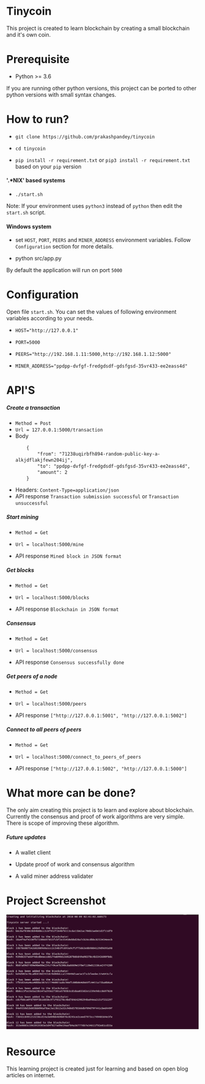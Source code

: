 # Tinycoin

This project is created to learn blockchain by creating a small blockchain and it's own coin. 

# Prerequisite
- Python >= 3.6 

If you are running other python versions, this project can be ported to other python versions with small syntax changes.

# How to run?

- `git clone https://github.com/prakashpandey/tinycoin`

- `cd tinycoin`

- `pip install -r requirement.txt` or `pip3 install -r requirement.txt` based on your `pip` version


#### '.*NIX' based systems

- `./start.sh`

Note: If your environment uses `python3` instead of `python` then edit the `start.sh` script.

#### Windows system

- set `HOST`, `PORT`, `PEERS` and `MINER_ADDRESS` environment variables. 
  Follow `Configuration` section for more details.

- python src/app.py

By default the application will run on port `5000`


# Configuration

Open file `start.sh`. 
You can set the values of following environment variables according to your needs.

- `HOST="http://127.0.0.1"`

- `PORT=5000`

- `PEERS="http://192.168.1.11:5000,http://192.168.1.12:5000"`

- `MINER_ADDRESS="ppdpp-dvfgf-fredgdsdf-gdsfgsd-35vr433-ee2eass4d"`

# API'S

##### Create a transaction

- `Method = Post`
- `Url = 127.0.0.1:5000/transaction`
- Body 
    ```
        {
            "from": "71238uqirbfh894-random-public-key-a-alkjdflakjfewn204ij",
            "to": "ppdpp-dvfgf-fredgdsdf-gdsfgsd-35vr433-ee2eass4d",
            "amount": 2
        }
    ```
- Headers: `Content-Type=application/json`
- API response `Transaction submission successful` or `Transaction unsuccessful`

##### Start mining

- `Method = Get`

- `Url = localhost:5000/mine`

- API response `Mined block in JSON format`

##### Get blocks

- `Method = Get`

- `Url = localhost:5000/blocks`

- API response `Blockchain in JSON format`

##### Consensus

- `Method = Get`

- `Url = localhost:5000/consensus`

- API response `Consensus successfully done`

##### Get peers of a node

- `Method = Get`

- `Url = localhost:5000/peers`

- API response `["http://127.0.0.1:5001", "http://127.0.0.1:5002"]`

##### Connect to all peers of peers

- `Method = Get`

- `Url = localhost:5000/connect_to_peers_of_peers`

- API response `["http://127.0.0.1:5002", "http://127.0.0.1:5000"]`

# What more can be done?

The only aim creating this project is to learn and explore about blockchain.
Currently the consensus and proof of work algorithms are very simple. There is scope of improving these algorithm.

##### Future updates

- A wallet client 

- Update proof of work and consensus algorithm

- A valid miner address validater

# Project Screenshot 

![Screenshot](media/screenshot-1.png)

# Resource
This learning project is created just for learning and based on open blog articles on internet.

